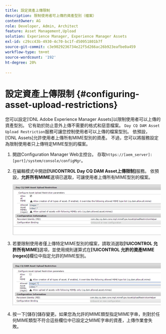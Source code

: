 ```yaml
---
title: 設定資產上傳限制
description: 限制使用者可上傳的資產型別（檔案）
contentOwner: AG
role: Developer, Admin, Architect
feature: Asset Management,Upload
solution: Experience Manager, Experience Manager Assets
exl-id: c29cc43b-4930-4c70-bc1f-d50951801b7f
source-git-commit: c3e9029236734e22f5d266ac26b923eafbe0a459
workflow-type: tm+mt
source-wordcount: '192'
ht-degree: 20%

---
```


# 設定資產上傳限制 {#configuring-asset-upload-restrictions}

您可以設定[!DNL Adobe Experience Manager Assets]以限制使用者可以上傳的資產型別。 它有助於防止意外上傳不需要的格式和惡意檔案。 `Day CQ DAM Asset Upload Restriction`服務可讓您控制使用者可以上傳的檔案型別。 依預設，[!DNL Assets]允許使用者上傳所有MIME型別的資產。 不過，您可以將服務設定為限制使用者只上傳特定MIME型別的檔案。

1. 開啟Configuration Manager Web主控台。 存取`https://[aem_server]:[port]/system/console/configMgr`。
1. 在編輯模式中開啟&#x200B;**[!UICONTROL Day CQ DAM Asset上傳限制]**&#x200B;服務。 依預設，**允許所有MIME**&#x200B;選項已選取，可讓使用者上傳所有MIME型別的檔案。

   ![chlimage_1-378](assets/chlimage_1-378.png)

1. 若要限制使用者僅上傳特定MIME型別的檔案，請取消選取&#x200B;**[!UICONTROL 允許所有MIME]**&#x200B;選項，並使用規則運算式在&#x200B;**[!UICONTROL 允許的資產MIME (regex)]**&#x200B;欄位中指定允許的MIME型別。

   ![chlimage_1-379](assets/chlimage_1-379.png)

1. 按一下[儲存]儲存變更。 **&#x200B;**&#x200B;如果您為允許的MIME類型指定MIME字串，則對於任何MIME類型不符合這些欄位中已設定之MIME字串的資產，上傳作業會失敗。
